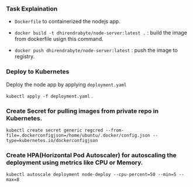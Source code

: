 ### Task Explaination

* `Dockerfile` to containerized the nodejs app.

* ` docker build -t dhirendrabyte/node-server:latest . ` : build the image from dockerfile usign this command.

* ` docker push dhirendrabyte/node-server:latest ` : push the image to registry.

### Deploy to Kubernetes

Deploy the node app by applying `deployment.yaml`

 `kubectl apply -f deployment.yaml` .

### Create  Secret for pulling images from private repo in Kubernetes.

` kubectl create secret generic regcred --from-file=.dockerconfigjson=/home/ubuntu/.docker/config.json --type=kubernetes.io/dockerconfigjson `


### Create HPA(Horizontal Pod Autoscaler) for autoscaling the deployment using metrics like CPU or Memory.

` kubectl autoscale deployment node-deploy --cpu-percent=50 --min=5 --max=8 `


